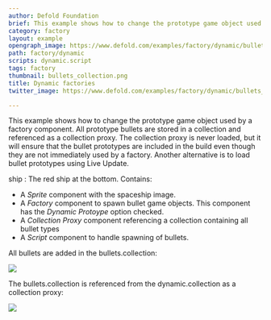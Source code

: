 ```yaml
---
author: Defold Foundation
brief: This example shows how to change the prototype game object used by a factory component.
category: factory
layout: example
opengraph_image: https://www.defold.com/examples/factory/dynamic/bullets_collection.png
path: factory/dynamic
scripts: dynamic.script
tags: factory
thumbnail: bullets_collection.png
title: Dynamic factories
twitter_image: https://www.defold.com/examples/factory/dynamic/bullets_collection.png

---
```


This example shows how to change the prototype game object used by a factory component. All prototype bullets are stored in a collection and referenced as a collection proxy. The collection proxy is never loaded, but it will ensure that the bullet prototypes are included in the build even though they are not immediately used by a factory. Another alternative is to load bullet prototypes using Live Update.

ship
: The red ship at the bottom. Contains:
  - A *Sprite* component with the spaceship image.
  - A *Factory* component to spawn bullet game objects. This component has the *Dynamic Protoype* option checked.
  - A *Collection Proxy* component referencing a collection containing all bullet types
  - A *Script* component to handle spawning of bullets.

All bullets are added in the bullets.collection:

![](bullets_collection.png)

The bullets.collection is referenced from the dynamic.collection as a collection proxy:

![](dynamic_collection.png)
